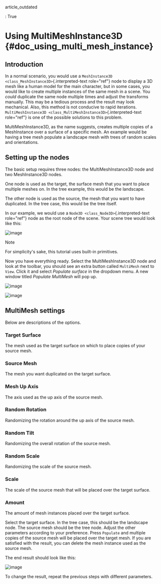 article_outdated

:   True

# Using MultiMeshInstance3D {#doc_using_multi_mesh_instance}

## Introduction

In a normal scenario, you would use a
`MeshInstance3D <class_MeshInstance3D>`{.interpreted-text role="ref"}
node to display a 3D mesh like a human model for the main character, but
in some cases, you would like to create multiple instances of the same
mesh in a scene. You *could* duplicate the same node multiple times and
adjust the transforms manually. This may be a tedious process and the
result may look mechanical. Also, this method is not conducive to rapid
iterations.
`MultiMeshInstance3D <class_MultiMeshInstance3D>`{.interpreted-text
role="ref"} is one of the possible solutions to this problem.

MultiMeshInstance3D, as the name suggests, creates multiple copies of a
MeshInstance over a surface of a specific mesh. An example would be
having a tree mesh populate a landscape mesh with trees of random scales
and orientations.

## Setting up the nodes

The basic setup requires three nodes: the MultiMeshInstance3D node and
two MeshInstance3D nodes.

One node is used as the target, the surface mesh that you want to place
multiple meshes on. In the tree example, this would be the landscape.

The other node is used as the source, the mesh that you want to have
duplicated. In the tree case, this would be the tree itself.

In our example, we would use a `Node3D <class_Node3D>`{.interpreted-text
role="ref"} node as the root node of the scene. Your scene tree would
look like this:

![image](img/multimesh_scene_tree.png)

> [!NOTE]
> For simplicity\'s sake, this tutorial uses built-in primitives.

Now you have everything ready. Select the MultiMeshInstance3D node and
look at the toolbar, you should see an extra button called `MultiMesh`
next to `View`. Click it and select *Populate surface* in the dropdown
menu. A new window titled *Populate MultiMesh* will pop up.

![image](img/multimesh_toolbar.png)

![image](img/multimesh_settings.png)

## MultiMesh settings

Below are descriptions of the options.

### Target Surface

The mesh used as the target surface on which to place copies of your
source mesh.

### Source Mesh

The mesh you want duplicated on the target surface.

### Mesh Up Axis

The axis used as the up axis of the source mesh.

### Random Rotation

Randomizing the rotation around the up axis of the source mesh.

### Random Tilt

Randomizing the overall rotation of the source mesh.

### Random Scale

Randomizing the scale of the source mesh.

### Scale

The scale of the source mesh that will be placed over the target
surface.

### Amount

The amount of mesh instances placed over the target surface.

Select the target surface. In the tree case, this should be the
landscape node. The source mesh should be the tree node. Adjust the
other parameters according to your preference. Press `Populate` and
multiple copies of the source mesh will be placed over the target mesh.
If you are satisfied with the result, you can delete the mesh instance
used as the source mesh.

The end result should look like this:

![image](img/multimesh_result.png)

To change the result, repeat the previous steps with different
parameters.
